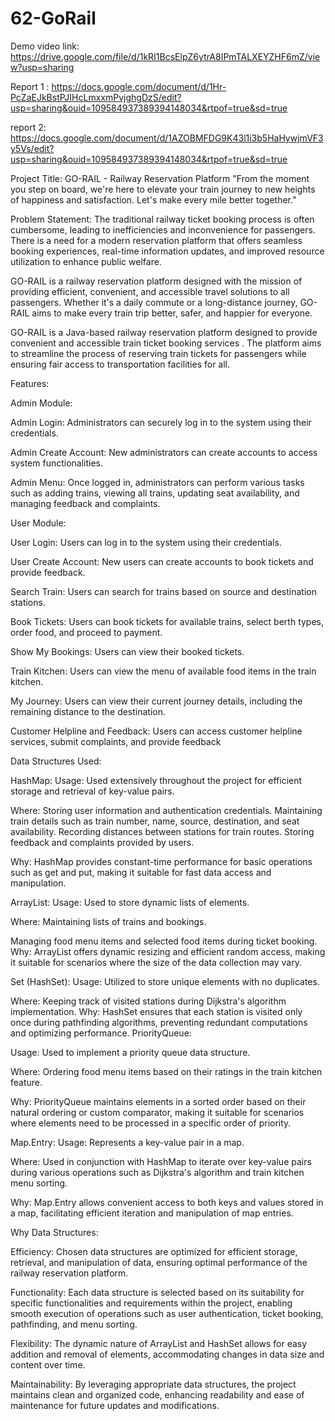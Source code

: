 # 62-GoRail

Demo video link: https://drive.google.com/file/d/1kRI1BcsElpZ6ytrA8IPmTALXEYZHF6mZ/view?usp=sharing

Report 1 : https://docs.google.com/document/d/1Hr-PcZaEJkBstPJIHcLmxxmPvjghgDzS/edit?usp=sharing&ouid=109584937389394148034&rtpof=true&sd=true

report 2:  https://docs.google.com/document/d/1AZOBMFDG9K43l1i3b5HaHywjmVF3y5Vs/edit?usp=sharing&ouid=109584937389394148034&rtpof=true&sd=true


Project Title: GO-RAIL -  Railway Reservation Platform
"From the moment you step on board, we're here to elevate your train journey to new heights of happiness and satisfaction. Let's make every mile better together."


Problem Statement:
The traditional railway ticket booking process is often cumbersome, leading to inefficiencies and inconvenience for passengers. There is a need for a modern reservation platform that offers seamless booking experiences, real-time information updates, and improved resource utilization to enhance public welfare.


GO-RAIL is a railway reservation platform designed with the mission of providing efficient, convenient, and accessible travel solutions to all passengers. Whether it's a daily commute or a long-distance journey, GO-RAIL aims to make every train trip better, safer, and happier for everyone.

GO-RAIL is a Java-based railway reservation platform designed to provide convenient and accessible train ticket booking services . The platform aims to streamline the process of reserving train tickets for passengers while ensuring fair access to transportation facilities for all.


Features:

Admin Module:

Admin Login: Administrators can securely log in to the system using their credentials.

Admin Create Account: New administrators can create accounts to access system functionalities.

Admin Menu: Once logged in, administrators can perform various tasks such as adding trains, viewing all trains, updating seat availability, and managing feedback and complaints.

User Module:

User Login: Users can log in to the system using their credentials.

User Create Account: New users can create accounts to book tickets and provide feedback.

Search Train: Users can search for trains based on source and destination stations.

Book Tickets: Users can book tickets for available trains, select berth types, order food, and proceed to payment.

Show My Bookings: Users can view their booked tickets.

Train Kitchen: Users can view the menu of available food items in the train kitchen.

My Journey: Users can view their current journey details, including the remaining distance to the destination.

Customer Helpline and Feedback: Users can access customer helpline services, submit complaints, and provide feedback

Data Structures Used:

HashMap:
Usage: Used extensively throughout the project for efficient storage and retrieval of key-value pairs.

Where:
Storing user information and authentication credentials.
Maintaining train details such as train number, name, source, destination, and seat availability.
Recording distances between stations for train routes.
Storing feedback and complaints provided by users.

Why: HashMap provides constant-time performance for basic operations such as get and put, making it suitable for fast data access and manipulation.

ArrayList:
Usage: Used to store dynamic lists of elements.

Where:
Maintaining lists of trains and bookings.

Managing food menu items and selected food items during ticket booking.
Why: ArrayList offers dynamic resizing and efficient random access, making it suitable for scenarios where the size of the data collection may vary.

Set (HashSet):
Usage: Utilized to store unique elements with no duplicates.

Where:
Keeping track of visited stations during Dijkstra's algorithm implementation.
Why: HashSet ensures that each station is visited only once during pathfinding algorithms, preventing redundant computations and optimizing performance.
PriorityQueue:

Usage: Used to implement a priority queue data structure.

Where:
Ordering food menu items based on their ratings in the train kitchen feature.

Why: PriorityQueue maintains elements in a sorted order based on their natural ordering or custom comparator, making it suitable for scenarios where elements need to be processed in a specific order of priority.

Map.Entry:
Usage: Represents a key-value pair in a map.

Where:
Used in conjunction with HashMap to iterate over key-value pairs during various operations such as Dijkstra's algorithm and train kitchen menu sorting.

Why: Map.Entry allows convenient access to both keys and values stored in a map, facilitating efficient iteration and manipulation of map entries.


Why Data Structures:

Efficiency: Chosen data structures are optimized for efficient storage, retrieval, and manipulation of data, ensuring optimal performance of the railway reservation platform.

Functionality: Each data structure is selected based on its suitability for specific functionalities and requirements within the project, enabling smooth execution of operations such as user authentication, ticket booking, pathfinding, and menu sorting.

Flexibility: The dynamic nature of ArrayList and HashSet allows for easy addition and removal of elements, accommodating changes in data size and content over time.

Maintainability: By leveraging appropriate data structures, the project maintains clean and organized code, enhancing readability and ease of maintenance for future updates and modifications.

